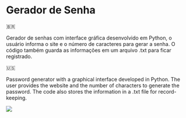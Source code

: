 <h1>Gerador de Senha</h1>
<p>🇧🇷</p>
<p>Gerador de senhas com interface gráfica desenvolvido em Python, o usuário
informa o site e o número de caracteres para gerar a senha. O código também guarda as informações
em um arquivo .txt para ficar registrado.</p>
<p>🇺🇸</p>
<p>Password generator with a graphical interface developed in Python. The user
provides the website and the number of characters to generate the password.
The code also stores the information in a .txt file for record-keeping.</p>
<img src="https://github.com/danoliver1792/gerador-de-senha/assets/99451711/fb47ddcb-772d-40f5-8da7-8447ba5ed182">
